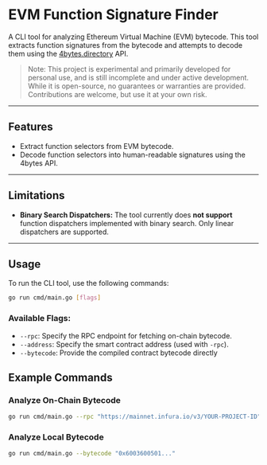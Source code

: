 # EVM Function Signature Finder

A CLI tool for analyzing Ethereum Virtual Machine (EVM) bytecode. This tool extracts function signatures from the bytecode and attempts to decode them using the [4bytes.directory](https://www.4byte.directory/) API.

> Note: This project is experimental and primarily developed for personal use, and is still incomplete and under active development. While it is open-source, no guarantees or warranties are provided. Contributions are welcome, but use it at your own risk.

---

## Features

- Extract function selectors from EVM bytecode.
- Decode function selectors into human-readable signatures using the 4bytes API.

---

## Limitations

- **Binary Search Dispatchers:** The tool currently does **not support** function dispatchers implemented with binary search. Only linear dispatchers are supported.

---

## Usage

To run the CLI tool, use the following commands:

```bash
go run cmd/main.go [flags]

```

### Available Flags:

- `--rpc`: Specify the RPC endpoint for fetching on-chain bytecode.
- `--address`: Specify the smart contract address (used with `-rpc`).
- `--bytecode`: Provide the compiled contract bytecode directly

## Example Commands

### Analyze On-Chain Bytecode

```bash
go run cmd/main.go --rpc "https://mainnet.infura.io/v3/YOUR-PROJECT-ID" --address "0xContractAddress"
```

### Analyze Local Bytecode

```bash
go run cmd/main.go --bytecode "0x6003600501..."
```
